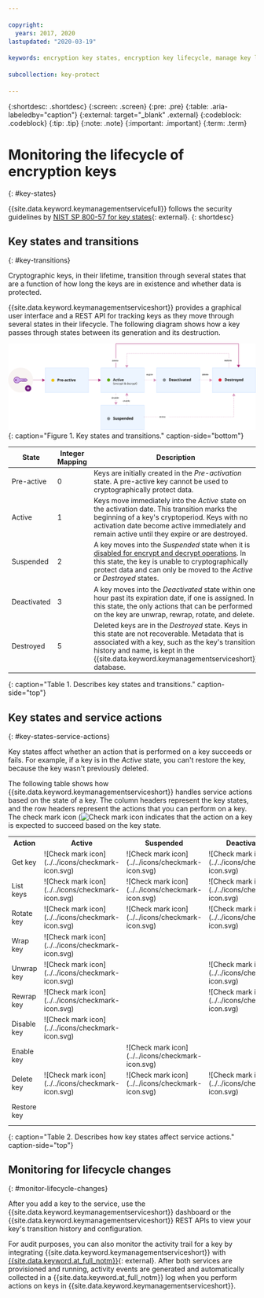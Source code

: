 ```yaml
---

copyright:
  years: 2017, 2020
lastupdated: "2020-03-19"

keywords: encryption key states, encryption key lifecycle, manage key lifecycle

subcollection: key-protect

---
```


{:shortdesc: .shortdesc}
{:screen: .screen}
{:pre: .pre}
{:table: .aria-labeledby="caption"}
{:external: target="_blank" .external}
{:codeblock: .codeblock}
{:tip: .tip}
{:note: .note}
{:important: .important}
{:term: .term}

# Monitoring the lifecycle of encryption keys
{: #key-states}

{{site.data.keyword.keymanagementservicefull}} follows the security guidelines
by
[NIST SP 800-57 for key states](https://www.nist.gov/publications/recommendation-key-management-part-1-general-0){: external}.
{: shortdesc}

## Key states and transitions
{: #key-transitions}

Cryptographic keys, in their lifetime, transition through several states that
are a function of how long the keys are in existence and whether data is
protected.

{{site.data.keyword.keymanagementserviceshort}} provides a graphical user
interface and a REST API for tracking keys as they move through several states
in their lifecycle. The following diagram shows how a key passes through states
between its generation and its destruction.

![The diagram shows the same components as described in the following definition table.](../images/key-states.svg)
{: caption="Figure 1. Key states and transitions." caption-side="bottom"}

| State       | Integer Mapping | Description |
| ----------- | --------------- | ----------- |
| Pre-active  |       0         | Keys are initially created in the _Pre-activation_ state. A pre-active key cannot be used to cryptographically protect data. |
| Active      |       1         | Keys move immediately into the _Active_ state on the activation date. This transition marks the beginning of a key's cryptoperiod. Keys with no activation date become active immediately and remain active until they expire or are destroyed. |
| Suspended   |       2         | A key moves into the _Suspended_ state when it is [disabled for encrypt and decrypt operations](/docs/key-protect?topic=key-protect-disable-keys). In this state, the key is unable to cryptographically protect data and can only be moved to the _Active_ or _Destroyed_ states. |
| Deactivated |       3         | A key moves into the _Deactivated_ state within one hour past its expiration date, if one is assigned. In this state, the only actions that can be performed on the key are unwrap, rewrap, rotate, and delete. |
| Destroyed   |       5         | Deleted keys are in the _Destroyed_ state. Keys in this state are not recoverable. Metadata that is associated with a key, such as the key's transition history and name, is kept in the {{site.data.keyword.keymanagementserviceshort}} database. |
{: caption="Table 1. Describes key states and transitions." caption-side="top"}

## Key states and service actions
{: #key-states-service-actions}

Key states affect whether an action that is performed on a key succeeds or
fails. For example, if a key is in the _Active_ state, you can't restore the
key, because the key wasn't previously deleted.

The following table shows how {{site.data.keyword.keymanagementserviceshort}}
handles service actions based on the state of a key. The column headers
represent the key states, and the row headers represent the actions that you can
perform on a key. The check mark icon
(![Check mark icon](../../icons/checkmark-icon.svg)
indicates that the action on a key is expected to succeed based on the key
state.

<table>
  <tr>
    <th>Action</th>
    <th>Active</th>
    <th>Suspended</th>
    <th>Deactivated</th>
    <th>Destroyed</th>
  </tr>

  <tr>
    <td>Get key</td>
    <td>![Check mark icon](../../icons/checkmark-icon.svg)</td>
    <td>![Check mark icon](../../icons/checkmark-icon.svg)</td>
    <td>![Check mark icon](../../icons/checkmark-icon.svg)</td>
    <td>![Check mark icon](../../icons/checkmark-icon.svg)</td>
  </tr>

  <tr>
    <td>List keys</td>
    <td>![Check mark icon](../../icons/checkmark-icon.svg)</td>
    <td>![Check mark icon](../../icons/checkmark-icon.svg)</td>
    <td>![Check mark icon](../../icons/checkmark-icon.svg)</td>
    <td></td>
  </tr>

  <tr>
    <td>Rotate key</td>
    <td>![Check mark icon](../../icons/checkmark-icon.svg)</td>
    <td>![Check mark icon](../../icons/checkmark-icon.svg)</td>
    <td>![Check mark icon](../../icons/checkmark-icon.svg)</td>
    <td></td>
  </tr>

  <tr>
    <td>Wrap key</td>
    <td>![Check mark icon](../../icons/checkmark-icon.svg)</td>
    <td></td>
    <td></td>
    <td></td>
  </tr>

  <tr>
    <td>Unwrap key</td>
    <td>![Check mark icon](../../icons/checkmark-icon.svg)</td>
    <td></td>
    <td>![Check mark icon](../../icons/checkmark-icon.svg)</td>
    <td></td>
  </tr>

  <tr>
    <td>Rewrap key</td>
    <td>![Check mark icon](../../icons/checkmark-icon.svg)</td>
    <td></td>
    <td>![Check mark icon](../../icons/checkmark-icon.svg)</td>
    <td></td>
  </tr>

  <tr>
    <td>Disable key</td>
    <td>![Check mark icon](../../icons/checkmark-icon.svg)</td>
    <td></td>
    <td></td>
    <td></td>
  </tr>

  <tr>
    <td>Enable key</td>
    <td></td>
    <td>![Check mark icon](../../icons/checkmark-icon.svg)</td>
    <td></td>
    <td></td>
  </tr>

  <tr>
    <td>Delete key</td>
    <td>![Check mark icon](../../icons/checkmark-icon.svg)</td>
    <td>![Check mark icon](../../icons/checkmark-icon.svg)</td>
    <td>![Check mark icon](../../icons/checkmark-icon.svg)</td>
    <td></td>
  </tr>

  <tr>
    <td>Restore key</td>
    <td></td>
    <td></td>
    <td></td>
    <td>![Check mark icon](../../icons/checkmark-icon.svg)</td>
  </tr>
</table>
{: caption="Table 2. Describes how key states affect service actions." caption-side="top"}

## Monitoring for lifecycle changes
{: #monitor-lifecycle-changes}

After you add a key to the service, use the
{{site.data.keyword.keymanagementserviceshort}} dashboard or the
{{site.data.keyword.keymanagementserviceshort}} REST APIs to view your key's
transition history and configuration.

For audit purposes, you can also monitor the activity trail for a key by
integrating {{site.data.keyword.keymanagementserviceshort}} with
[{{site.data.keyword.at_full_notm}}](/docs/Activity-Tracker-with-LogDNA?topic=Activity-Tracker-with-LogDNA-getting-started){: external}.
After both services are provisioned and running, activity events are generated
and automatically collected in a {{site.data.keyword.at_full_notm}} log when you
perform actions on keys in {{site.data.keyword.keymanagementserviceshort}}.
